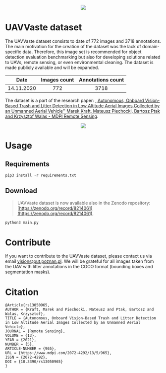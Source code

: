 <p align="center">
    <img src="https://uavvaste.github.io/images/trash.png" />
</p>

# UAVVaste dataset

The UAVVaste dataset consists to date of 772 images and 3718 annotations. The main motivation for the creation of the dataset was the lack of domain-specific data. Therefore, this image set is recommended for object detection evaluation benchmarking but also for developing solutions related to UAVs, remote sensing, or even environmental cleaning. The dataset is made publicly available and will be expanded.

<center>

| **Date**      | **Images count**  | **Annotations count** |
|---------------|:-----------------:|:---------------------:|
| 14.11.2020    |      772          |        3718           |

</center>

The dataset is a part of the research paper: [,,Autonomous, Onboard Vision-Based Trash and Litter Detection in Low Altitude Aerial Images Collected by an Unmanned Aerial Vehicle'' Marek Kraft, Mateusz Piechocki, Bartosz Ptak and Krzysztof Walas - MDPI Remote Sensing](https://www.mdpi.com/2072-4292/13/5/965).

<p align="center">
    <img src="https://github.com/UAVVaste/UAVVaste.github.io/blob/master/50699048692_ea5f052204_o.gif?raw=true" />
</p>

# Usage

## Requirements

``` python
pip3 install -r requirements.txt
```

## Download

> UAVVaste dataset is now available also in the Zenodo repository: [https://zenodo.org/record/8214061](https://zenodo.org/record/8214061).

``` python
python3 main.py
```

# Contribute

If you want to contribute to the UAVVaste dataset, please contact us via email [vision@put.poznan.pl](vision@put.poznan.pl). We will be grateful for all images taken from the UAV with litter annotations in the COCO format (bounding boxes and segmentation masks).

# Citation

```
@Article{rs13050965,
AUTHOR = {Kraft, Marek and Piechocki, Mateusz and Ptak, Bartosz and Walas, Krzysztof},
TITLE = {Autonomous, Onboard Vision-Based Trash and Litter Detection in Low Altitude Aerial Images Collected by an Unmanned Aerial Vehicle},
JOURNAL = {Remote Sensing},
VOLUME = {13},
YEAR = {2021},
NUMBER = {5},
ARTICLE-NUMBER = {965},
URL = {https://www.mdpi.com/2072-4292/13/5/965},
ISSN = {2072-4292},
DOI = {10.3390/rs13050965}
}
```
